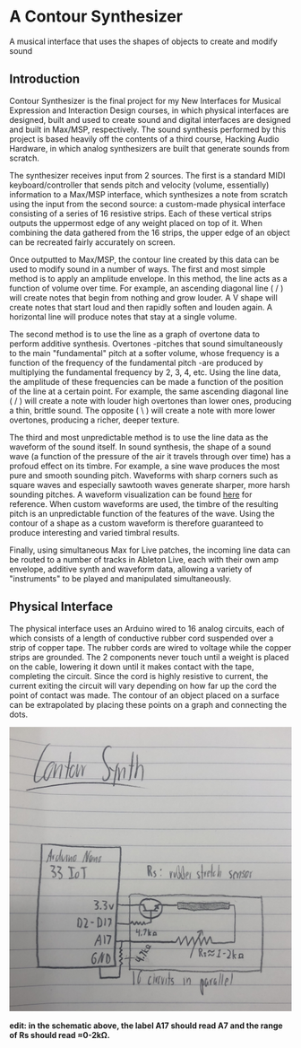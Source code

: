 # A Contour Synthesizer
A musical interface that uses the shapes of objects to create and modify sound

## Introduction
Contour Synthesizer is the final project for my New Interfaces for Musical Expression and Interaction Design courses, in which physical interfaces are designed, built and used to create sound and digital interfaces are designed and built in Max/MSP, respectively. The sound synthesis performed by this project is based heavily off the contents of a third course, Hacking Audio Hardware, in which analog synthesizers are built that generate sounds from scratch.

The synthesizer receives input from 2 sources. The first is a standard MIDI keyboard/controller that sends pitch and velocity (volume, essentially) information to a Max/MSP interface, which synthesizes a note from scratch using the input from the second source: a custom-made physical interface consisting of a series of 16 resistive strips. Each of these vertical strips outputs the uppermost edge of any weight placed on top of it. When combining the data gathered from the 16 strips, the upper edge of an object can be recreated fairly accurately on screen. 

Once outputted to Max/MSP, the contour line created by this data can be used to modify sound in a number of ways. The first and most simple method is to apply an amplitude envelope. In this method, the line acts as a function of volume over time. For example, an ascending diagonal line ( / ) will create notes that begin from nothing and grow louder. A V shape will create notes that start loud and then rapidly soften and louden again. A horizontal line will produce notes that stay at a single volume.

The second method is to use the line as a graph of overtone data to perform additive synthesis. Overtones -pitches that sound simultaneously to the main "fundamental" pitch at a softer volume, whose frequency is a function of the frequency of the fundamental pitch -are produced by multiplying the fundamental frequency by 2, 3, 4, etc. Using the line data, the amplitude of these frequencies can be made a function of the position of the line at a certain point. For example, the same ascending diagonal line ( / ) will create a note with louder high overtones than lower ones, producing a thin, brittle sound. The opposite ( \ ) will create a note with more lower overtones, producing a richer, deeper texture.

The third and most unpredictable method is to use the line data as the waveform of the sound itself. In sound synthesis, the shape of a sound wave (a function of the pressure of the air it travels through over time) has a profoud effect on its timbre. For example, a sine wave produces the most pure and smooth sounding pitch. Waveforms with sharp corners such as square waves and especially sawtooth waves generate sharper, more harsh sounding pitches. A waveform visualization can be found [here](https://en.wikipedia.org/wiki/Square_wave#/media/File:Waveforms.svg) for reference. When custom waveforms are used, the timbre of the resulting pitch is an unpredictable function of the features of the wave. Using the contour of a shape as a custom waveform is therefore guaranteed to produce interesting and varied timbral results.

Finally, using simultaneous Max for Live patches, the incoming line data can be routed to a number of tracks in Ableton Live, each with their own amp envelope, additive synth and waveform data, allowing a variety of "instruments" to be played and manipulated simultaneously. 

## Physical Interface

The physical interface uses an Arduino wired to 16 analog circuits, each of which consists of a length of conductive rubber cord suspended over a strip of copper tape. The rubber cords are wired to voltage while the copper strips are grounded. The 2 components never touch until a weight is placed on the cable, lowering it down until it makes contact with the tape, completing the circuit. Since the cord is highly resistive to current, the current exiting the circuit will vary depending on how far up the cord the point of contact was made. The contour of an object placed on a surface can be extrapolated by placing these points on a graph and connecting the dots.

![A schematic of an Arduino Nano 33 IoT wired to 16 circuits in parallel, each consisting of a transistor and a variable 1-2kΩ resistor. The collector of each transistor is wired to 3.3v, the base is wired to pins D2-D17 through a fixed 4.7kΩ resistor and the variable resistor is wired to pin A17. Pin A17 is additionally wired to ground through another fixed 4.7kΩ resistor.](https://github.com/yonatanrozin/a-contour-synthesizer/blob/main/Images/Contour%20Synth%20Schematic.jpg)

**edit: in the schematic above, the label A17 should read A7 and the range of Rs should read ≈0-2kΩ.**
